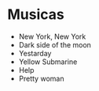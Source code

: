 # Musicas

* New York, New York
* Dark side of the moon
* Yestarday
* Yellow Submarine
* Help
* Pretty woman



